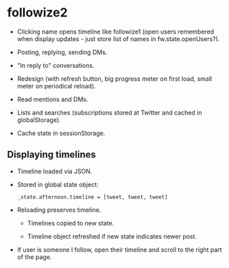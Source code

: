 followize2
==========

  * Clicking name opens timeline like followize1 (open users remembered when
    display updates - just store list of names in fw.state.openUsers?).

  * Posting, replying, sending DMs.

  * "In reply to" conversations.

  * Redesign (with refresh button, big progress meter on first load, small meter
    on periodical reload).

  * Read mentions and DMs.

  * Lists and searches (subscriptions stored at Twitter and cached in globalStorage).

  * Cache state in sessionStorage.

Displaying timelines
--------------------

  * Timeline loaded via JSON.

  * Stored in global state object:
  
        _state.afternoon.timeline = [tweet, tweet, tweet]

  * Reloading preserves timeline.

      * Timelines copied to new state.

      * Timeline object refreshed if new state indicates newer post.

  * If user is someone I follow, open their timeline and scroll to the right
    part of the page.
